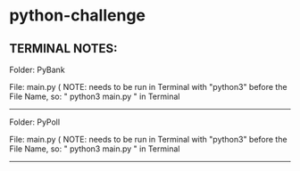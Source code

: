 # python-challenge

TERMINAL NOTES: 
------------------------------

Folder: PyBank

File: main.py  ( NOTE:  needs to be run in Terminal with "python3" before the File Name, so: " python3 main.py " in Terminal

------------------------------

Folder: PyPoll

File: main.py  ( NOTE:  needs to be run in Terminal with "python3" before the File Name, so: " python3 main.py " in Terminal

------------------------------
